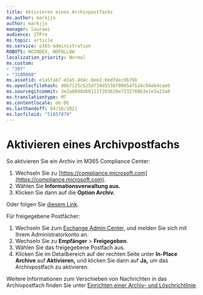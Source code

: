 ```yaml
---
title: Aktivieren eines Archivpostfachs
ms.author: markjjo
author: markjjo
manager: laurawi
audience: ITPro
ms.topic: article
ms.service: o365-administration
ROBOTS: NOINDEX, NOFOLLOW
localization_priority: Normal
ms.custom:
- "307"
- "3100008"
ms.assetid: e1a5fab7-d3a5-4d4c-8ee2-0edf4ec9b76b
ms.openlocfilehash: d0b7125cb25d739d553bf00054fb24c84eb4cae6
ms.sourcegitcommit: 3e2a80d0db0111f203628e7232760b3e1e3a23a0
ms.translationtype: MT
ms.contentlocale: de-DE
ms.lasthandoff: 04/16/2021
ms.locfileid: "51857879"
---
```

# <a name="enable-an-archive-mailbox"></a>Aktivieren eines Archivpostfachs

So aktivieren Sie ein Archiv im M365 Compliance Center:

1. Wechseln Sie zu [https://compliance.microsoft.com](https://compliance.microsoft.com).
2. Wählen Sie **Informationsverwaltung aus.**
3. Klicken Sie dann auf die **Option Archiv.**

Oder folgen Sie [diesem Link](https://sip.compliance.microsoft.com/informationgovernance?viewid=archive).  

Für freigegebene Postfächer:

1. Wechseln Sie zum [Exchange Admin Center,](https://outlook.office365.com/ecp) und melden Sie sich mit Ihrem Administratorkonto an.
2. Wechseln Sie zu **Empfänger**  >  **Freigegeben**.
3. Wählen Sie das freigegebene Postfach aus.
4. Klicken Sie im Detailbereich auf der rechten Seite unter **In-Place Archive** auf **Aktivieren,** und klicken Sie dann auf **Ja,** um das Archivpostfach zu aktivieren.

Weitere Informationen zum Verschieben von Nachrichten in das Archivpostfach finden Sie unter [Einrichten einer Archiv- und Löschrichtlinie](https://docs.microsoft.com//office365/securitycompliance/set-up-an-archive-and-deletion-policy-for-mailboxes).
